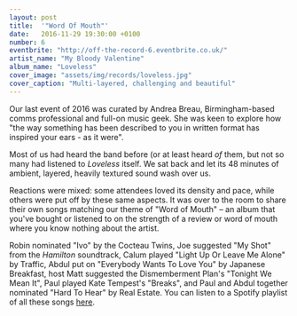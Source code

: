 ```yaml
---
layout: post
title:  '"Word Of Mouth"'
date:   2016-11-29 19:30:00 +0100
number: 6
eventbrite: "http://off-the-record-6.eventbrite.co.uk/"
artist_name: "My Bloody Valentine"
album_name: "Loveless"
cover_image: "assets/img/records/loveless.jpg"
cover_caption: "Multi-layered, challenging and beautiful"
---
```

Our last event of 2016 was curated by Andrea Breau, Birmingham-based comms professional and full-on music geek. She was keen to explore how "the way something has been described to you in written format has inspired your ears - as it were".
    
Most of us had heard the band before (or at least heard *of* them, but not so many had listened to *Loveless* itself. We sat back and let its 48 minutes of ambient, layered, heavily textured sound wash over us.
    
Reactions were mixed: some attendees loved its density and pace, while others were put off by these same aspects. It was over to the room to share their own songs matching our theme of "Word of Mouth" &ndash; an album that you've bought or listened to on the strength of a review or word of
    mouth where you know nothing about the artist.
    
Robin nominated "Ivo" by the Cocteau Twins, Joe suggested "My Shot" from the *Hamilton* soundtrack, Calum played "Light Up Or Leave Me Alone" by Traffic, Abdul put on "Everybody Wants To Love You" by Japanese Breakfast, host Matt suggested the Dismemberment Plan's "Tonight We Mean It", Paul played Kate Tempest's "Breaks", and Paul and Abdul together nominated "Hard To Hear" by Real Estate. You can listen to a Spotify playlist of all these
    songs [here](https://open.spotify.com/user/mattpointblank/playlist/0EUQezowfOUhGH6QG7dRYy).

